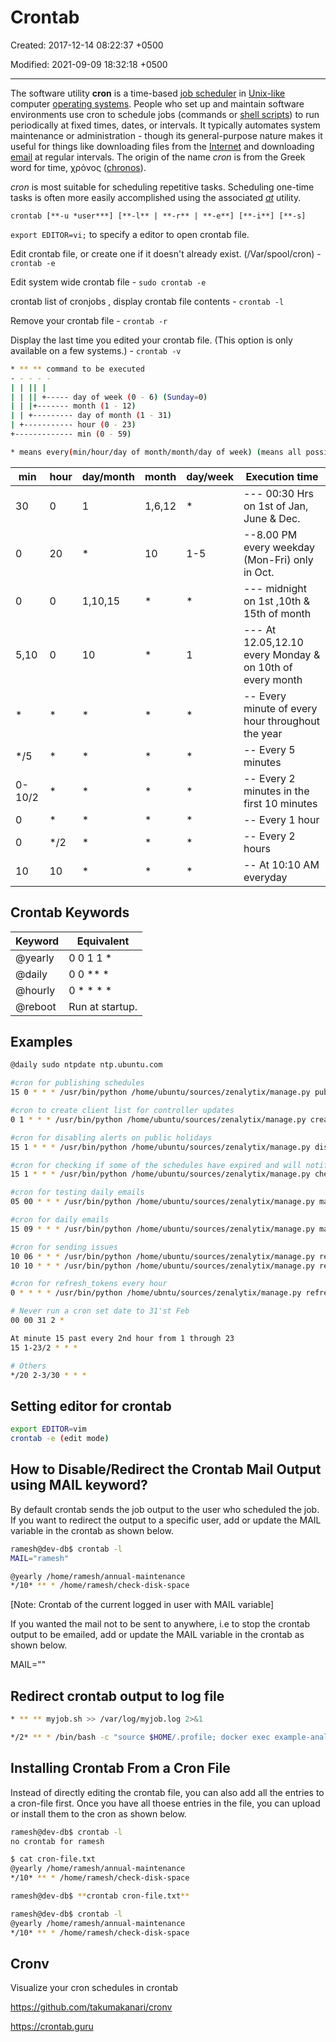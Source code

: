 # Crontab

Created: 2017-12-14 08:22:37 +0500

Modified: 2021-09-09 18:32:18 +0500

---

The software utility **cron** is a time-based [job scheduler](https://en.wikipedia.org/wiki/Job_scheduler) in [Unix-like](https://en.wikipedia.org/wiki/Unix-like) computer [operating systems](https://en.wikipedia.org/wiki/Operating_system). People who set up and maintain software environments use cron to schedule jobs (commands or [shell scripts](https://en.wikipedia.org/wiki/Shell_script)) to run periodically at fixed times, dates, or intervals. It typically automates system maintenance or administration - though its general-purpose nature makes it useful for things like downloading files from the [Internet](https://en.wikipedia.org/wiki/Internet) and downloading [email](https://en.wikipedia.org/wiki/Email) at regular intervals. The origin of the name *cron* is from the Greek word for time, χρόνος ([chronos](https://en.wikipedia.org/wiki/Chronos)).

*cron* is most suitable for scheduling repetitive tasks. Scheduling one-time tasks is often more easily accomplished using the associated [*at*](https://en.wikipedia.org/wiki/At_(Unix)) utility.

`crontab [**-u *user***] [**-l** | **-r** | **-e**] [**-i**] [**-s]`

`export EDITOR=vi;` to specify a editor to open crontab file.

Edit crontab file, or create one if it doesn't already exist. (/Var/spool/cron) - `crontab -e`

Edit system wide crontab file - `sudo crontab -e`

crontab list of cronjobs , display crontab file contents - `crontab -l`

Remove your crontab file - `crontab -r`

Display the last time you edited your crontab file. (This option is only available on a few systems.) - `crontab -v`

```bash
* ** ** command to be executed
- - - - -
| | || |
| | || +----- day of week (0 - 6) (Sunday=0)
| | |+------- month (1 - 12)
| | +--------- day of month (1 - 31)
| +----------- hour (0 - 23)
+------------- min (0 - 59)

* means every(min/hour/day of month/month/day of week) (means all possible units)
```

| min    | hour | day/month | month  | day/week | Execution time                                           |
|--------|--------|-----------|--------|----------|-----------------------------|
| 30     | 0    | 1         | 1,6,12 | *       | --- 00:30 Hrs on 1st of Jan, June & Dec.                |
| 0      | 20   | *        | 10     | 1-5      | --8.00 PM every weekday (Mon-Fri) only in Oct.           |
| 0      | 0    | 1,10,15   | *     | *       | --- midnight on 1st ,10th & 15th of month                |
| 5,10   | 0    | 10        | *     | 1        | --- At 12.05,12.10 every Monday & on 10th of every month |
| *     | *   | *        | *     | *       | -- Every minute of every hour throughout the year       |
| */5   | *   | *        | *     | *       | -- Every 5 minutes                                      |
| 0-10/2 | *   | *        | *     | *       | -- Every 2 minutes in the first 10 minutes              |
| 0      | *   | *        | *     | *       | -- Every 1 hour                                         |
| 0      | */2 | *        | *     | *       | -- Every 2 hours                                        |
| 10     | 10   | *        | *     | *       | -- At 10:10 AM everyday                                 |

## Crontab Keywords

| **Keyword** | **Equivalent**  |
|-------------|-----------------|
| @yearly    | 0 0 1 1 *      |
| @daily     | 0 0 ** *    |
| @hourly    | 0 * * * *   |
| @reboot    | Run at startup. |

## Examples

```bash
@daily sudo ntpdate ntp.ubuntu.com

#cron for publishing schedules
15 0 * * * /usr/bin/python /home/ubuntu/sources/zenalytix/manage.py publish_yesterday_schedules

#cron to create client list for controller updates
0 1 * * * /usr/bin/python /home/ubuntu/sources/zenalytix/manage.py create_client_list

#cron for disabling alerts on public holidays
15 1 * * * /usr/bin/python /home/ubuntu/sources/zenalytix/manage.py disable_alerts

#cron for checking if some of the schedules have expired and will notifiy account managers.
15 1 * * * /usr/bin/python /home/ubuntu/sources/zenalytix/manage.py check_schedule_expiry

#cron for testing daily emails
05 00 * * * /usr/bin/python /home/ubuntu/sources/zenalytix/manage.py mail_report_new --logs_to="priyank.trivedi@zenatix.com"

#cron for daily emails
15 09 * * * /usr/bin/python /home/ubuntu/sources/zenalytix/manage.py mail_report_new --logs_to="priyank.trivedi@zenatix.com"

#cron for sending issues
10 06 * * * /usr/bin/python /home/ubuntu/sources/zenalytix/manage.py report_issues --create_logs=True --run_issues=True --exclude_$
10 10 * * * /usr/bin/python /home/ubuntu/sources/zenalytix/manage.py report_issues --create_logs=True --run_issues=True --run_spec

#cron for refresh_tokens every hour
0 * * * * /usr/bin/python /home/ubntu/sources/zenalytix/manage.py refresh_tokens

# Never run a cron set date to 31'st Feb
00 00 31 2 *

At minute 15 past every 2nd hour from 1 through 23
15 1-23/2 * * *

# Others
*/20 2-3/30 * * *
```

## Setting editor for crontab

```bash
export EDITOR=vim
crontab -e (edit mode)
```

## How to Disable/Redirect the Crontab Mail Output using MAIL keyword?

By default crontab sends the job output to the user who scheduled the job. If you want to redirect the output to a specific user, add or update the MAIL variable in the crontab as shown below.

```bash
ramesh@dev-db$ crontab -l
MAIL="ramesh"

@yearly /home/ramesh/annual-maintenance
*/10* ** * /home/ramesh/check-disk-space
```

[Note: Crontab of the current logged in user with MAIL variable]

If you wanted the mail not to be sent to anywhere, i.e to stop the crontab output to be emailed, add or update the MAIL variable in the crontab as shown below.

MAIL=""

## Redirect crontab output to log file

```bash
* ** ** myjob.sh >> /var/log/myjob.log 2>&1

*/2* ** * /bin/bash -c "source $HOME/.profile; docker exec example-analytics bash -c 'cd ../ && date'" >> /var/log/cron/test-/bin/date +%d-%m-%y-%H-%M-%S.log 2>&1
```

## Installing Crontab From a Cron File

Instead of directly editing the crontab file, you can also add all the entries to a cron-file first. Once you have all thoese entries in the file, you can upload or install them to the cron as shown below.

```bash
ramesh@dev-db$ crontab -l
no crontab for ramesh

$ cat cron-file.txt
@yearly /home/ramesh/annual-maintenance
*/10* ** * /home/ramesh/check-disk-space

ramesh@dev-db$ **crontab cron-file.txt**

ramesh@dev-db$ crontab -l
@yearly /home/ramesh/annual-maintenance
*/10* ** * /home/ramesh/check-disk-space
```

## Cronv

Visualize your cron schedules in crontab

<https://github.com/takumakanari/cronv>

<https://crontab.guru>
